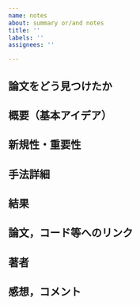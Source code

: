 ```yaml
---
name: notes
about: summary or/and notes
title: ''
labels: ''
assignees: ''

---
```


<!-- ComputerVisionLaboratory/surveyをベースにした -->

## 論文をどう見つけたか

## 概要（基本アイデア）

## 新規性・重要性

## 手法詳細

## 結果

## 論文，コード等へのリンク

## 著者

## 感想，コメント

